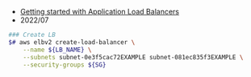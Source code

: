 
- [Getting started with Application Load Balancers](https://docs.aws.amazon.com/elasticloadbalancing/latest/application/application-load-balancer-getting-started.html)
- 2022/07

```bash
### Create LB
$# aws elbv2 create-load-balancer \
    --name ${LB_NAME} \
    --subnets subnet-0e3f5cac72EXAMPLE subnet-081ec835f3EXAMPLE \
    --security-groups ${SG}
```